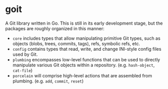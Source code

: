 goit
====

A Git library written in Go. This is still in its early development stage, but
the packages are roughly organized in this manner:

* `core` includes types that allow manipulating primitive Git types, such as
  objects (blobs, trees, commits, tags), refs, symbolic refs, etc.
* `config` contains types that read, write, and change INI-style config
  files used by Git.
* `plumbing` encompasses low-level functions that can be used to directly
  manipulate various Git objects within a repository. (e.g. `hash-object`,
  `cat-file`)
* `porcelain` will comprise high-level actions that are assembled from plumbing.
  (e.g. `add`, `commit`, `reset`)
